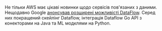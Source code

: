 Не тільки AWS має цікаві новинки щодо сервісів пов'язаних з даними. Нещодавно Google [анонсував розширені можливісті DataFlow](https://cloud.google.com/blog/products/data-analytics/latest-dataflow-innovations-for-real-time-streaming-and-aiml). Серед них покращений скейлінг Dataflow, інтеграція Dataflow Go API з конекторами на Java та ML модклями на Python. 